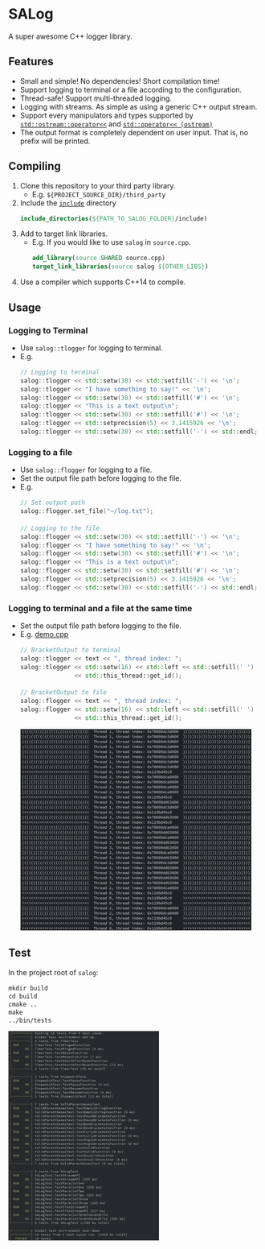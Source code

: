 # SALog
A super awesome C++ logger library.

## Features
- Small and simple! No dependencies! Short compilation time!
- Support logging to terminal or a file according to the configuration.
- Thread-safe! Support multi-threaded logging.
- Logging with streams. As simple as using a generic C++ output stream.
- Support every manipulators and types supported by [`std::ostream::operator<<`](http://www.cplusplus.com/reference/ostream/ostream/operator<</) and [`std::operator<< (ostream)`](http://www.cplusplus.com/reference/ostream/ostream/operator-free/)
- The output format is completely dependent on user input. That is, no prefix will be printed.

## Compiling
1. Clone this repository to your third party library.
    - E.g. `${PROJECT_SOURCE_DIR}/third_party`
2. Include the [`include`](./include) directory
    ```cmake
    include_directories(${PATH_TO_SALOG_FOLDER}/include)
    ```
3. Add to target link libraries.
    - E.g. If you would like to use `salog` in `source.cpp`.
        ```cmake
        add_library(source SHARED source.cpp)
        target_link_libraries(source salog ${OTHER_LIBS})
        ```
4. Use a compiler which supports C++14 to compile.

## Usage
### Logging to Terminal
- Use `salog::tlogger` for logging to terminal.
- E.g.
    ```cpp
    // Logging to terminal
    salog::tlogger << std::setw(30) << std::setfill('-') << '\n';
    salog::tlogger << "I have something to say!" << '\n';
    salog::tlogger << std::setw(30) << std::setfill('#') << '\n';
    salog::tlogger << "This is a text output\n";
    salog::tlogger << std::setw(30) << std::setfill('#') << '\n';
    salog::tlogger << std::setprecision(5) << 3.1415926 << '\n';
    salog::tlogger << std::setw(30) << std::setfill('-') << std::endl;
    ```
    
### Logging to a file
- Use `salog::flogger` for logging to a file.
- Set the output file path before logging to the file.
- E.g.
    ```cpp
    // Set output path
    salog::flogger.set_file("~/log.txt");
    
    // Logging to the file
    salog::flogger << std::setw(30) << std::setfill('-') << '\n';
    salog::flogger << "I have something to say!" << '\n';
    salog::flogger << std::setw(30) << std::setfill('#') << '\n';
    salog::flogger << "This is a text output\n";
    salog::flogger << std::setw(30) << std::setfill('#') << '\n';
    salog::flogger << std::setprecision(5) << 3.1415926 << '\n';
    salog::flogger << std::setw(30) << std::setfill('-') << std::endl;
    ```

### Logging to terminal and a file at the same time
- Set the output file path before logging to the file.
- E.g. [demo.cpp](./misc/demo.cpp)
    ```cpp
    // BracketOutput to terminal
    salog::tlogger << text << ", thread index: ";
    salog::tlogger << std::setw(16) << std::left << std::setfill(' ')
                   << std::this_thread::get_id();

    // BracketOutput to file
    salog::flogger << text << ", thread index: ";
    salog::flogger << std::setw(16) << std::left << std::setfill(' ')
                   << std::this_thread::get_id();
    ```
    ![](./misc/demo.gif)

## Test
In the project root of `salog`:
```
mkdir build
cd build
cmake ..
make
../bin/tests
```
<img src="./misc/test.png" width="300" /> 
